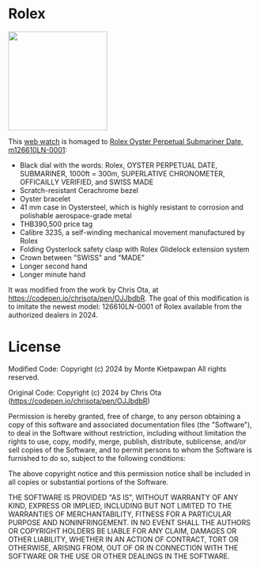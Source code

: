 # Rolex
<img src="https://kietpawpan.github.io/Rolex/Rolex.png" width="200">

This [web watch](https://kietpawpan.github.io/Rolex/) is homaged to [Rolex Oyster Perpetual Submariner Date, m126610LN-0001](https://www.rolex.com/watches/submariner/m126610ln-0001):
- Black dial with the words: Rolex, OYSTER PERPETUAL DATE, SUBMARINER, 1000ft = 300m, SUPERLATIVE CHRONOMETER, OFFICAILLY VERIFIED, and SWISS MADE 
- Scratch-resistant Cerachrome bezel
- Oyster bracelet
- 41 mm case in Oystersteel, which is highly resistant to corrosion and polishable aerospace-grade metal
- THB390,500 price tag
- Calibre 3235, a self-winding mechanical movement manufactured by Rolex
- Folding Oysterlock safety clasp with Rolex Glidelock extension system
- Crown between "SWISS" and "MADE"
- Longer second hand
- Longer minute hand

It was modified from the work by Chris Ota, at https://codepen.io/chrisota/pen/OJJbdbR. The goal of this modification is to imitate the newest model: 126610LN-0001 of Rolex available from the authorized dealers in 2024. 

# License
Modified Code:
Copyright (c) 2024 by Monte Kietpawpan
All rights reserved.

Original Code:
Copyright (c) 2024 by Chris Ota (https://codepen.io/chrisota/pen/OJJbdbR)

Permission is hereby granted, free of charge, to any person obtaining a copy of this software and associated documentation files (the "Software"), to deal in the Software without restriction, including without limitation the rights to use, copy, modify, merge, publish, distribute, sublicense, and/or sell copies of the Software, and to permit persons to whom the Software is furnished to do so, subject to the following conditions:

The above copyright notice and this permission notice shall be included in all copies or substantial portions of the Software.

THE SOFTWARE IS PROVIDED "AS IS", WITHOUT WARRANTY OF ANY KIND, EXPRESS OR IMPLIED, INCLUDING BUT NOT LIMITED TO THE WARRANTIES OF MERCHANTABILITY, FITNESS FOR A PARTICULAR PURPOSE AND NONINFRINGEMENT. IN NO EVENT SHALL THE AUTHORS OR COPYRIGHT HOLDERS BE LIABLE FOR ANY CLAIM, DAMAGES OR OTHER LIABILITY, WHETHER IN AN ACTION OF CONTRACT, TORT OR OTHERWISE, ARISING FROM, OUT OF OR IN CONNECTION WITH THE SOFTWARE OR THE USE OR OTHER DEALINGS IN THE SOFTWARE.

